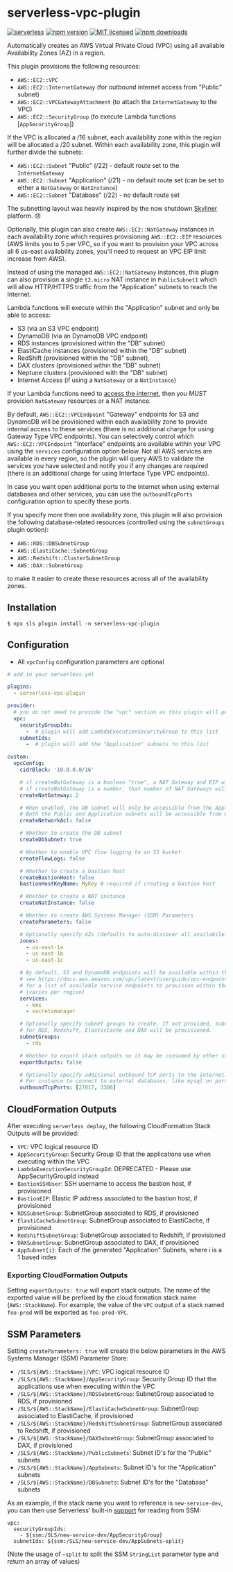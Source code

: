 # serverless-vpc-plugin

[![serverless](http://public.serverless.com/badges/v3.svg)](http://www.serverless.com)
[![npm version](https://badge.fury.io/js/serverless-vpc-plugin.svg)](https://badge.fury.io/js/serverless-vpc-plugin)
[![MIT licensed](https://img.shields.io/badge/license-MIT-blue.svg)](https://raw.githubusercontent.com/smoketurner/serverless-vpc-plugin/master/LICENSE)
[![npm downloads](https://img.shields.io/npm/dt/serverless-vpc-plugin.svg?style=flat)](https://www.npmjs.com/package/serverless-vpc-plugin)

Automatically creates an AWS Virtual Private Cloud (VPC) using all available Availability Zones (AZ) in a region.

This plugin provisions the following resources:

- `AWS::EC2::VPC`
- `AWS::EC2::InternetGateway` (for outbound internet access from "Public" subnet)
- `AWS::EC2::VPCGatewayAttachment` (to attach the `InternetGateway` to the VPC)
- `AWS::EC2::SecurityGroup` (to execute Lambda functions [`AppSecurityGroup`])

If the VPC is allocated a /16 subnet, each availability zone within the region will be allocated a /20 subnet. Within each availability zone, this plugin will further divide the subnets:

- `AWS::EC2::Subnet` "Public" (/22) - default route set to the `InternetGateway`
- `AWS::EC2::Subnet` "Application" (/21) - no default route set (can be set to either a `NatGateway` or `NatInstance`)
- `AWS::EC2::Subnet` "Database" (/22) - no default route set

The subnetting layout was heavily inspired by the now shutdown [Skyliner](https://skyliner.io) platform. 😞

Optionally, this plugin can also create `AWS::EC2::NatGateway` instances in each availability zone which requires provisioning `AWS::EC2::EIP` resources (AWS limits you to 5 per VPC, so if you want to provision your VPC across all 6 us-east availability zones, you'll need to request an VPC EIP limit increase from AWS).

Instead of using the managed `AWS::EC2::NatGateway` instances, this plugin can also provision a single `t2.micro` NAT instance in `PublicSubnet1` which will allow HTTP/HTTPS traffic from the "Application" subnets to reach the Internet.

Lambda functions will execute within the "Application" subnet and only be able to access:

- S3 (via an S3 VPC endpoint)
- DynamoDB (via an DynamoDB VPC endpoint)
- RDS instances (provisioned within the "DB" subnet)
- ElastiCache instances (provisioned within the "DB" subnet)
- RedShift (provisioned within the "DB" subnet),
- DAX clusters (provisioned within the "DB" subnet)
- Neptune clusters (provisioned with the "DB" subnet)
- Internet Access (if using a `NatGateway` or a `NatInstance`)

If your Lambda functions need to [access the internet](https://docs.aws.amazon.com/lambda/latest/dg/vpc.html#vpc-internet), then you _MUST_ provision `NatGateway` resources or a NAT instance.

By default, `AWS::EC2::VPCEndpoint` "Gateway" endpoints for S3 and DynamoDB will be provisioned within each availability zone to provide internal access to these services (there is no additional charge for using Gateway Type VPC endpoints). You can selectively control which `AWS::EC2::VPCEndpoint` "Interface" endpoints are available within your VPC using the `services` configuration option below. Not all AWS services are available in every region, so the plugin will query AWS to validate the services you have selected and notify you if any changes are required (there is an additional charge for using Interface Type VPC endpoints).

In case you want open additional ports to the internet when using external databases and other services, you can use the `outboundTcpPorts` configuration option to specify these ports.

If you specify more then one availability zone, this plugin will also provision the following database-related resources (controlled using the `subnetGroups` plugin option):

- `AWS::RDS::DBSubnetGroup`
- `AWS::ElastiCache::SubnetGroup`
- `AWS::Redshift::ClusterSubnetGroup`
- `AWS::DAX::SubnetGroup`

to make it easier to create these resources across all of the availability zones.

## Installation

```
$ npx sls plugin install -n serverless-vpc-plugin
```

## Configuration

- All `vpcConfig` configuration parameters are optional

```yaml
# add in your serverless.yml

plugins:
  - serverless-vpc-plugin

provider:
  # you do not need to provide the "vpc" section as this plugin will populate it automatically
  vpc:
    securityGroupIds:
      -  # plugin will add LambdaExecutionSecurityGroup to this list
    subnetIds:
      -  # plugin will add the "Application" subnets to this list

custom:
  vpcConfig:
    cidrBlock: '10.0.0.0/16'

    # if createNatGateway is a boolean "true", a NAT Gateway and EIP will be provisioned in each zone
    # if createNatGateway is a number, that number of NAT Gateways will be provisioned
    createNatGateway: 2

    # When enabled, the DB subnet will only be accessible from the Application subnet
    # Both the Public and Application subnets will be accessible from 0.0.0.0/0
    createNetworkAcl: false

    # Whether to create the DB subnet
    createDbSubnet: true

    # Whether to enable VPC flow logging to an S3 bucket
    createFlowLogs: false

    # Whether to create a bastion host
    createBastionHost: false
    bastionHostKeyName: MyKey # required if creating a bastion host

    # Whether to create a NAT instance
    createNatInstance: false

    # Whether to create AWS Systems Manager (SSM) Parameters
    createParameters: false

    # Optionally specify AZs (defaults to auto-discover all availabile AZs)
    zones:
      - us-east-1a
      - us-east-1b
      - us-east-1c

    # By default, S3 and DynamoDB endpoints will be available within the VPC
    # see https://docs.aws.amazon.com/vpc/latest/userguide/vpc-endpoints.html
    # for a list of available service endpoints to provision within the VPC
    # (varies per region)
    services:
      - kms
      - secretsmanager

    # Optionally specify subnet groups to create. If not provided, subnet groups
    # for RDS, Redshift, ElasticCache and DAX will be provisioned.
    subnetGroups:
      - rds

    # Whether to export stack outputs so it may be consumed by other stacks
    exportOutputs: false

    # Optionally specify additional outbound TCP ports to the internet.
    # For instance to connect to external databases, like mysql on port 3306 or mongodb on 27017  
    outboundTcpPorts: [27017, 3306]
```

## CloudFormation Outputs

After executing `serverless deploy`, the following CloudFormation Stack Outputs will be provided:

- `VPC`: VPC logical resource ID
- `AppSecurityGroup`: Security Group ID that the applications use when executing within the VPC
- `LambdaExecutionSecurityGroupId`: DEPRECATED - Please use AppSecurityGroupId instead
- `BastionSSHUser`: SSH username to access the bastion host, if provisioned
- `BastionEIP`: Elastic IP address associated to the bastion host, if provisioned
- `RDSSubnetGroup`: SubnetGroup associated to RDS, if provisioned
- `ElastiCacheSubnetGroup`: SubnetGroup associated to ElastiCache, if provisioned
- `RedshiftSubnetGroup`: SubnetGroup associated to Redshift, if provisioned
- `DAXSubnetGroup`: SubnetGroup associated to DAX, if provisioned
- `AppSubnet{i}`: Each of the generated "Application" Subnets, where i is a 1 based index

### Exporting CloudFormation Outputs

Setting `exportOutputs: true` will export stack outputs. The name of the exported value will be prefixed by the cloud formation stack name (`AWS::StackName`). For example, the value of the `VPC` output of a stack named `foo-prod` will be exported as `foo-prod-VPC`.

## SSM Parameters

Setting `createParameters: true` will create the below parameters in the AWS Systems Manager (SSM) Parameter Store:

- `/SLS/${AWS::StackName}/VPC`: VPC logical resource ID
- `/SLS/${AWS::StackName}/AppSecurityGroup`: Security Group ID that the applications use when executing within the VPC
- `/SLS/${AWS::StackName}/RDSSubnetGroup`: SubnetGroup associated to RDS, if provisioned
- `/SLS/${AWS::StackName}/ElastiCacheSubnetGroup`: SubnetGroup associated to ElastiCache, if provisioned
- `/SLS/${AWS::StackName}/RedshiftSubnetGroup`: SubnetGroup associated to Redshift, if provisioned
- `/SLS/${AWS::StackName}/DAXSubnetGroup`: SubnetGroup associated to DAX, if provisioned
- `/SLS/${AWS::StackName}/PublicSubnets`: Subnet ID's for the "Public" subnets
- `/SLS/${AWS::StackName}/AppSubnets`: Subnet ID's for the "Application" subnets
- `/SLS/${AWS::StackName}/DBSubnets`: Subnet ID's for the "Database" subnets

As an example, if the stack name you want to reference is `new-service-dev`, you can then use Serverless' built-in [support](https://www.serverless.com/framework/docs/providers/aws/guide/variables/#reference-variables-using-the-ssm-parameter-store) for reading from SSM:

```
vpc:
  securityGroupIds:
    - ${ssm:/SLS/new-service-dev/AppSecurityGroup}
  subnetIds: ${ssm:/SLS/new-service-dev/AppSubnets~split}
```

(Note the usage of `~split` to split the SSM `StringList` parameter type and return an array of values)
